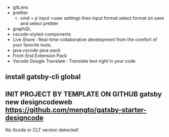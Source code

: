 - gitLens
- prettier
  - cmd + p input >user settings then input format select format on save and select prettier
- graphQL
- vscode-styled-components
- Live Share : Real-time collaborative development from the comfort of your favorite tools.
- java.vscode-java-pack
- Front-End Extension Pack
- Vscode Google Translate : Translate text right in your code

## install gatsby-cli global

## INIT PROJECT BY TEMPLATE ON GITHUB gatsby new designcodeweb https://github.com/mengto/gatsby-starter-designcode

No Xcode or CLT version detected!
